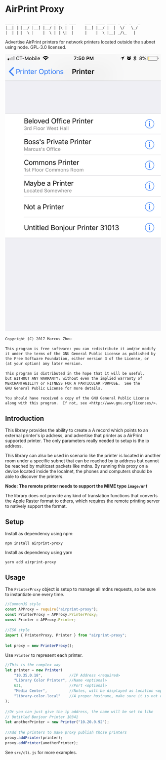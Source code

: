 AirPrint Proxy
==============

```
____ _ ____ ___  ____ _ _  _ ___    ___  ____ ____ _  _ _   _ 
|__| | |__/ |__] |__/ | |\ |  |     |__] |__/ |  |  \/   \_/  
|  | | |  \ |    |  \ | | \|  |     |    |  \ |__| _/\_   |
```

Advertise AirPrint printers for network printers located outside the
subnet using node. GPL-3.0 licensed.

![It's Working!](its_working_screenshot.png)

    Copyright (C) 2017 Marcus Zhou
    
    This program is free software: you can redistribute it and/or modify
    it under the terms of the GNU General Public License as published by
    the Free Software Foundation, either version 3 of the License, or
    (at your option) any later version.
    
    This program is distributed in the hope that it will be useful,
    but WITHOUT ANY WARRANTY; without even the implied warranty of
    MERCHANTABILITY or FITNESS FOR A PARTICULAR PURPOSE.  See the
    GNU General Public License for more details.
    
    You should have received a copy of the GNU General Public License
    along with this program.  If not, see <http://www.gnu.org/licenses/>.

## Introduction

This library provides the ability to create a A record which points to
an external printer's ip address, and advertise that printer as a
AirPrint supported printer. The only parameters really needed to setup
is the ip address.

This library can also be used in scenario like the printer is located
in another room under a specific subnet that can be reached by ip address
but cannot be reached by multicast packets like mdns. By running this
proxy on a device located inside the localnet, the phones and computers
should be able to discover the printers.

**Node: The remote printer needs to support the MIME type `image/urf`**

The library does not provide any kind of translation functions that
converts the Apple Raster format to others, which requires the remote
printing server to natively support the format.

## Setup

Install as dependency using npm:

```
npm install airprint-proxy
```

Install as dependency using yarn

```
yarn add airprint-proxy
```

## Usage

The `PrinterProxy` object is setup to manage all mdns requests, so be
sure to instantiate one every time.

```JavaScript
//CommonJS style
const APProxy = require("airprint-proxy");
const PrinterProxy = APProxy.PrinterProxy;
const Printer = APProxy.Printer;

//ES6 style
import { PrinterProxy, Printer } from "airprint-proxy";

let proxy = new PrinterProxy();
```

Use `Printer` to represent each printer.

```JavaScript
//This is the complex way
let printer = new Printer(
    "10.35.0.18",            //IP Address <required>
    "Library Color Printer", //Name <optional>
    631,                     //Port <optional>
    "Media Center",          //Notes, will be displayed as Location <optional>
    "library-color.local"    //A proper hostname, make sure it is not duplicated <optional>
);

//Or you can just give the ip address, the name will be set to like
// Untitled Bonjour Printer 10341
let anotherPrinter = new Printer("10.20.0.92");

//Add the printers to make proxy publish those printers
proxy.addPrinter(printer);
proxy.addPrinter(anotherPrinter);
```

See `src/cli.js` for more examples.
